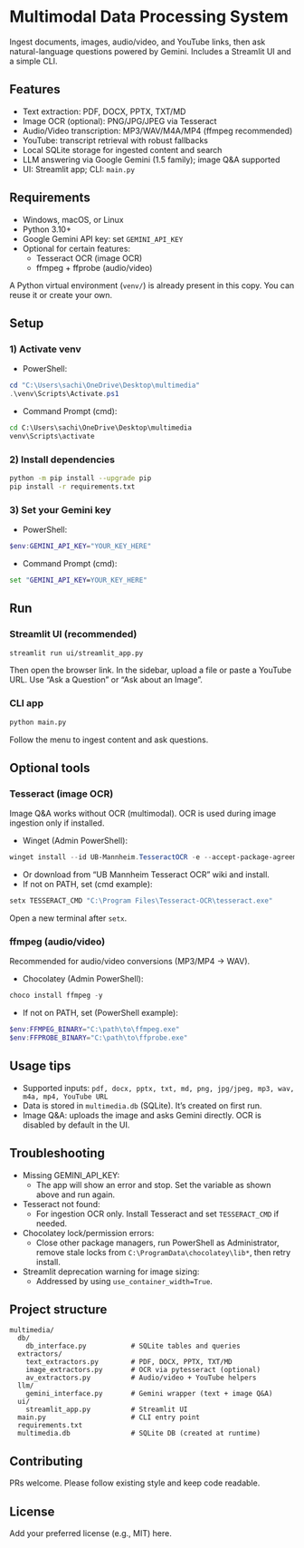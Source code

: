 # Multimodal Data Processing System

Ingest documents, images, audio/video, and YouTube links, then ask natural-language questions powered by Gemini. Includes a Streamlit UI and a simple CLI.

## Features
- Text extraction: PDF, DOCX, PPTX, TXT/MD
- Image OCR (optional): PNG/JPG/JPEG via Tesseract
- Audio/Video transcription: MP3/WAV/M4A/MP4 (ffmpeg recommended)
- YouTube: transcript retrieval with robust fallbacks
- Local SQLite storage for ingested content and search
- LLM answering via Google Gemini (1.5 family); image Q&A supported
- UI: Streamlit app; CLI: `main.py`

## Requirements
- Windows, macOS, or Linux
- Python 3.10+
- Google Gemini API key: set `GEMINI_API_KEY`
- Optional for certain features:
  - Tesseract OCR (image OCR)
  - ffmpeg + ffprobe (audio/video)

A Python virtual environment (`venv/`) is already present in this copy. You can reuse it or create your own.

## Setup

### 1) Activate venv
- PowerShell:
```powershell
cd "C:\Users\sachi\OneDrive\Desktop\multimedia"
.\venv\Scripts\Activate.ps1
```
- Command Prompt (cmd):
```bat
cd C:\Users\sachi\OneDrive\Desktop\multimedia
venv\Scripts\activate
```

### 2) Install dependencies
```bash
python -m pip install --upgrade pip
pip install -r requirements.txt
```

### 3) Set your Gemini key
- PowerShell:
```powershell
$env:GEMINI_API_KEY="YOUR_KEY_HERE"
```
- Command Prompt (cmd):
```bat
set "GEMINI_API_KEY=YOUR_KEY_HERE"
```

## Run

### Streamlit UI (recommended)
```bash
streamlit run ui/streamlit_app.py
```
Then open the browser link. In the sidebar, upload a file or paste a YouTube URL. Use “Ask a Question” or “Ask about an Image”.

### CLI app
```bash
python main.py
```
Follow the menu to ingest content and ask questions.

## Optional tools

### Tesseract (image OCR)
Image Q&A works without OCR (multimodal). OCR is used during image ingestion only if installed.
- Winget (Admin PowerShell):
```powershell
winget install --id UB-Mannheim.TesseractOCR -e --accept-package-agreements --accept-source-agreements
```
- Or download from “UB Mannheim Tesseract OCR” wiki and install.
- If not on PATH, set (cmd example):
```bat
setx TESSERACT_CMD "C:\Program Files\Tesseract-OCR\tesseract.exe"
```
Open a new terminal after `setx`.

### ffmpeg (audio/video)
Recommended for audio/video conversions (MP3/MP4 → WAV).
- Chocolatey (Admin PowerShell):
```powershell
choco install ffmpeg -y
```
- If not on PATH, set (PowerShell example):
```powershell
$env:FFMPEG_BINARY="C:\path\to\ffmpeg.exe"
$env:FFPROBE_BINARY="C:\path\to\ffprobe.exe"
```

## Usage tips
- Supported inputs: `pdf, docx, pptx, txt, md, png, jpg/jpeg, mp3, wav, m4a, mp4, YouTube URL`
- Data is stored in `multimedia.db` (SQLite). It’s created on first run.
- Image Q&A: uploads the image and asks Gemini directly. OCR is disabled by default in the UI.

## Troubleshooting
- Missing GEMINI_API_KEY:
  - The app will show an error and stop. Set the variable as shown above and run again.
- Tesseract not found:
  - For ingestion OCR only. Install Tesseract and set `TESSERACT_CMD` if needed.
- Chocolatey lock/permission errors:
  - Close other package managers, run PowerShell as Administrator, remove stale locks from `C:\ProgramData\chocolatey\lib*`, then retry install.
- Streamlit deprecation warning for image sizing:
  - Addressed by using `use_container_width=True`.

## Project structure
```
multimedia/
  db/
    db_interface.py           # SQLite tables and queries
  extractors/
    text_extractors.py        # PDF, DOCX, PPTX, TXT/MD
    image_extractors.py       # OCR via pytesseract (optional)
    av_extractors.py          # Audio/video + YouTube helpers
  llm/
    gemini_interface.py       # Gemini wrapper (text + image Q&A)
  ui/
    streamlit_app.py          # Streamlit UI
  main.py                     # CLI entry point
  requirements.txt
  multimedia.db               # SQLite DB (created at runtime)
```

## Contributing
PRs welcome. Please follow existing style and keep code readable.

## License
Add your preferred license (e.g., MIT) here.
